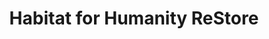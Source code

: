 ---
title: "Habitat for Humanity ReStore"
url: /chicago/habitat-for-humanity-restore/
shop: Gebrauchtwaren
---